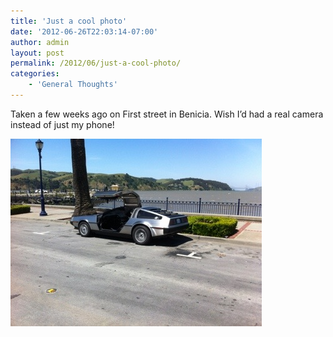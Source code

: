 ```yaml
---
title: 'Just a cool photo'
date: '2012-06-26T22:03:14-07:00'
author: admin
layout: post
permalink: /2012/06/just-a-cool-photo/
categories:
    - 'General Thoughts'
---
```


Taken a few weeks ago on First street in Benicia. Wish I’d had a real camera instead of just my phone!

[![20120626-220302.jpg](/assets/images/2012/06/20120626-220302.jpg)](/assets/images/2012/06/20120626-220302.jpg)